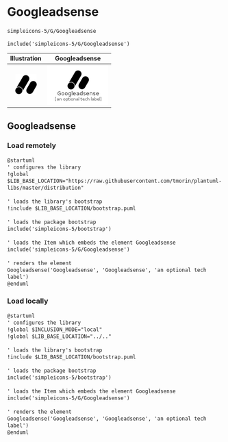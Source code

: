 # Googleadsense


```text
simpleicons-5/G/Googleadsense
```

```text
include('simpleicons-5/G/Googleadsense')
```



| Illustration | Googleadsense |
| :---: | :---: |
| ![illustration for Illustration](../../simpleicons-5/G/Googleadsense.png) | ![illustration for Googleadsense](../../simpleicons-5/G/Googleadsense.Local.png) |




## Googleadsense

### Load remotely
```plantuml
@startuml
' configures the library
!global $LIB_BASE_LOCATION="https://raw.githubusercontent.com/tmorin/plantuml-libs/master/distribution"

' loads the library's bootstrap
!include $LIB_BASE_LOCATION/bootstrap.puml

' loads the package bootstrap
include('simpleicons-5/bootstrap')

' loads the Item which embeds the element Googleadsense
include('simpleicons-5/G/Googleadsense')

' renders the element
Googleadsense('Googleadsense', 'Googleadsense', 'an optional tech label')
@enduml
```

### Load locally
```plantuml
@startuml
' configures the library
!global $INCLUSION_MODE="local"
!global $LIB_BASE_LOCATION="../.."

' loads the library's bootstrap
!include $LIB_BASE_LOCATION/bootstrap.puml

' loads the package bootstrap
include('simpleicons-5/bootstrap')

' loads the Item which embeds the element Googleadsense
include('simpleicons-5/G/Googleadsense')

' renders the element
Googleadsense('Googleadsense', 'Googleadsense', 'an optional tech label')
@enduml
```

